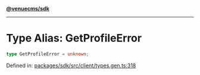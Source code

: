 [**@venuecms/sdk**](../Index.md)

***

# Type Alias: GetProfileError

```ts
type GetProfileError = unknown;
```

Defined in: [packages/sdk/src/client/types.gen.ts:318](https://github.com/venuecms/sdk/blob/00916d9de8c08ea7e3c8bf71381675389f602827/packages/sdk/src/client/types.gen.ts#L318)

